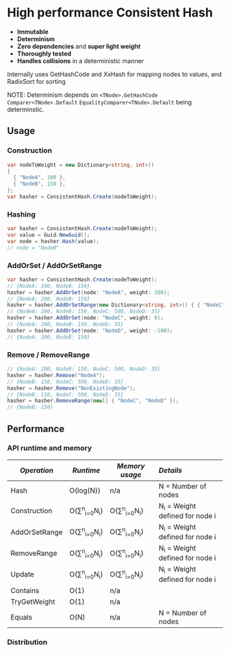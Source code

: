 # High performance Consistent Hash
* **Immutable** 
* **Determinism**
* **Zero dependencies** and **super light weight**
* **Thoroughly tested**
* **Handles collisions** in a deterministic manner

Internally uses GetHashCode and XxHash for mapping nodes to values, and RadixSort for sorting

NOTE: Determinism depends on `<TNode>.GetHashCode` `Comparer<TNode>.Default` `EqualityComparer<TNode>.Default` being determinstic.
## Usage
### Construction
```csharp
var nodeToWeight = new Dictionary<string, int>()
{
  { "NodeA", 100 },
  { "NodeB", 150 },
};
var hasher = ConsistentHash.Create(nodeToWeight);
```

### Hashing
```csharp
var hasher = ConsistentHash.Create(nodeToWeight);
var value = Guid.NewGuid();
var node = hasher.Hash(value);
// node = "NodeB"
```
### AddOrSet / AddOrSetRange
```csharp
var hasher = ConsistentHash.Create(nodeToWeight); 
// {NodeA: 100, NodeB: 150}
hasher = hasher.AddOrSet(node: "NodeA", weight: 200); 
// {NodeA: 200, NodeB: 150}
hasher = hasher.AddOrSetRange(new Dictionary<string, int>() { { "NodeC", 500 }, {"NodeD", 35 } });
// {NodeA: 200, NodeB: 150, NodeC: 500, NodeD: 35}
hasher = hasher.AddOrSet(node: "NodeC", weight: 0);
// {NodeA: 200, NodeB: 150, NodeD: 35}
hasher = hasher.AddOrSet(node: "NodeD", weight: -100);
// {NodeA: 200, NodeB: 150}
```

### Remove / RemoveRange
```csharp
// {NodeA: 200, NodeB: 150, NodeC: 500, NodeD: 35}
hasher = hasher.Remove("NodeA");
// {NodeB: 150, NodeC: 500, NodeD: 35}
hasher = hasher.Remove("NonExistingNode");
// {NodeB: 150, NodeC: 500, NodeD: 35}
hasher = hasher.RemoveRange(new[] { "NodeC", "NodeD" });
// {NodeB: 150}
```

## Performance 
### API runtime and memory
*Operation*|*Runtime*|*Memory usage*|*Details*
--- | --- | --- | :--
Hash | O(log(N)) | n/a | N = Number of nodes
Construction | O(&sum;<sup>n</sup><sub>i=0</sub>N<sub>i</sub>) | O(&sum;<sup>n</sup><sub>i=0</sub>N<sub>i</sub>) | N<sub>i</sub> = Weight defined for node i
AddOrSetRange | O(&sum;<sup>n</sup><sub>i=0</sub>N<sub>i</sub>) | O(&sum;<sup>n</sup><sub>i=0</sub>N<sub>i</sub>) | N<sub>i</sub> = Weight defined for node i
RemoveRange | O(&sum;<sup>n</sup><sub>i=0</sub>N<sub>i</sub>) | O(&sum;<sup>n</sup><sub>i=0</sub>N<sub>i</sub>) | N<sub>i</sub> = Weight defined for node i
Update | O(&sum;<sup>n</sup><sub>i=0</sub>N<sub>i</sub>) | O(&sum;<sup>n</sup><sub>i=0</sub>N<sub>i</sub>) | N<sub>i</sub> = Weight defined for node i
Contains | O(1) | n/a |
TryGetWeight | O(1) | n/a |
Equals | O(N) | n/a | N = Number of nodes
### Distribution
